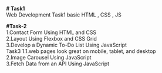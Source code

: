 **# Task1**                            
Web Development Task1 basic HTML , CSS , JS

**#Task-2**                  
1.Contact Form Using HTML and CSS                                                          
2.Layout Using Flexbox and CSS Grid                                    
3.Develop a Dynamic To-Do List Using JavaScript            
Task3
1.1.web pages look great on mobile, tablet, and desktop                      
2.Image Carousel Using JavaScript                                   
3.Fetch Data from an API Using JavaScript
